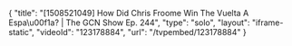 {
    "title": "[1508521049] How Did Chris Froome Win The Vuelta A Espa\u00f1a? | The GCN Show Ep. 244",
    "type": "solo",
    "layout": "iframe-static",
    "videoId": "123178884",
    "url": "\/tvpembed\/123178884"
}